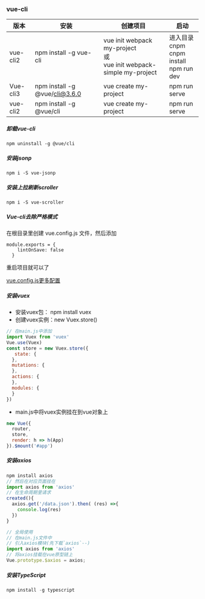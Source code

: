 ### vue-cli

| 版本     | 安装                          | 创建项目                                                     | 启动                                                  |
| -------- | ----------------------------- | ------------------------------------------------------------ | ----------------------------------------------------- |
| vue-cli2 | npm install -g vue-cli        | vue init webpack my-project<br />或<br />vue init webpack-simple my-project | 进入目录<br />cnpm<br />cnpm install<br />npm run dev |
| Vue-cli3 | npm install -g @vue/cli@3.6.0 | vue create my-project                                        | npm run serve                                         |
| vue-cli2 | npm install -g @vue/cli       | vue create my-project                                        | npm run serve                                         |

##### 卸载vue-cli

```
npm uninstall -g @vue/cli
```

##### 安装jsonp

```
npm i -S vue-jsonp
```

##### 安装上拉刷新scroller

```
npm i -S vue-scroller
```

##### Vue-cli去除严格模式

在根目录里创建 vue.config.js 文件，然后添加

```
module.exports = {
    lintOnSave: false
  }
```

  重启项目就可以了

[vue.config.js更多配置](https://www.jianshu.com/p/b358a91bdf2d)

##### 安装vuex

- 安装vuex包： npm install vuex
- 创建vuex实例：new Vuex.store()

```js
// 在main.js中添加
import Vuex from 'vuex'
Vue.use(Vuex)
const store = new Vuex.store({
   state: {
  },
  mutations: {
  },
  actions: {
  },
  modules: {
  }
})
```

- main.js中将vuex实例挂在到vue对象上

```js
new Vue({
  router,
  store,
  render: h => h(App)
}).$mount('#app')
```

##### 安装axios

```js
npm install axios
// 然后在对应页面挂在
import axios from 'axios'
// 在生命周期里请求
created(){
  axios.get('/data.json').then( (res) =>{
    console.log(res)
  })
}

// 全局使用
// 在main.js文件中
// 引入axios模块(先下载`axios`--)
import axios from 'axios'
// 将axios挂载在vue原型链上
Vue.prototype.$axios = axios;
```

##### 安装TypeScript

```js
npm install -g typescript
```





